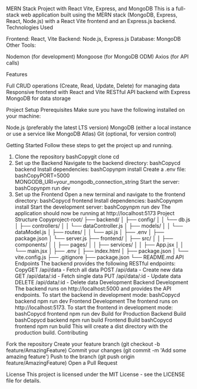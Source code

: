 MERN Stack Project with React Vite, Express, and MongoDB
This is a full-stack web application built using the MERN stack (MongoDB, Express, React, Node.js) with a React Vite frontend and an Express.js backend.
Technologies Used

Frontend: React, Vite
Backend: Node.js, Express.js
Database: MongoDB
Other Tools:

Nodemon (for development)
Mongoose (for MongoDB ODM)
Axios (for API calls)



Features

Full CRUD operations (Create, Read, Update, Delete) for managing data
Responsive frontend with React and Vite
RESTful API backend with Express
MongoDB for data storage

Project Setup
Prerequisites
Make sure you have the following installed on your machine:

Node.js (preferably the latest LTS version)
MongoDB (either a local instance or use a service like MongoDB Atlas)
Git (optional, for version control)

Getting Started
Follow these steps to get the project up and running.
1. Clone the repository
bashCopygit clone <repository-url>
cd <project-directory>
2. Set up the Backend
Navigate to the backend directory:
bashCopycd backend
Install dependencies:
bashCopynpm install
Create a .env file:
bashCopyPORT=5000
MONGODB_URI=your_mongodb_connection_string
Start the server:
bashCopynpm run dev
3. Set up the Frontend
Open a new terminal and navigate to the frontend directory:
bashCopycd frontend
Install dependencies:
bashCopynpm install
Start the development server:
bashCopynpm run dev
The application should now be running at http://localhost:5173
Project Structure
Copyproject-root/
├── backend/
│   ├── config/
│   │   └── db.js
│   ├── controllers/
│   │   └── dataController.js
│   ├── models/
│   │   └── dataModel.js
│   ├── routes/
│   │   └── api.js
│   ├── .env
│   ├── package.json
│   └── server.js
├── frontend/
│   ├── src/
│   │   ├── components/
│   │   ├── pages/
│   │   ├── services/
│   │   ├── App.jsx
│   │   └── main.jsx
│   ├── .env
│   ├── index.html
│   ├── package.json
│   └── vite.config.js
├── .gitignore
├── package.json
└── README.md
API Endpoints
The backend provides the following RESTful endpoints:
CopyGET /api/data - Fetch all data
POST /api/data - Create new data
GET /api/data/:id - Fetch single data
PUT /api/data/:id - Update data
DELETE /api/data/:id - Delete data
Development
Backend Development
The backend runs on http://localhost:5000 and provides the API endpoints. To start the backend in development mode:
bashCopycd backend
npm run dev
Frontend Development
The frontend runs on http://localhost:5173. To start the frontend in development mode:
bashCopycd frontend
npm run dev
Build for Production
Backend Build
bashCopycd backend
npm run build
Frontend Build
bashCopycd frontend
npm run build
This will create a dist directory with the production build.
Contributing

Fork the repository
Create your feature branch (git checkout -b feature/AmazingFeature)
Commit your changes (git commit -m 'Add some amazing feature')
Push to the branch (git push origin feature/AmazingFeature)
Open a Pull Request

License
This project is licensed under the MIT License - see the LICENSE file for details.
